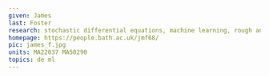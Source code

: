 ```yaml
---
given: James
last: Foster
research: stochastic differential equations, machine learning, rough analysis
homepage: https://people.bath.ac.uk/jmf68/
pic: james_f.jpg
units: MA22037 MA50290
topics: de ml 
---
```



